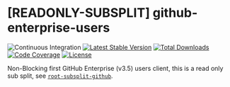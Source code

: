 # [READONLY-SUBSPLIT] github-enterprise-users


![Continuous Integration](https://github.com/php-api-clients/github-enterprise-users/workflows/Continuous%20Integration/badge.svg)
[![Latest Stable Version](https://poser.pugx.org/api-clients/github-enterprise-users/v/stable.png)](https://packagist.org/packages/api-clients/github-enterprise-users)
[![Total Downloads](https://poser.pugx.org/api-clients/github-enterprise-users/downloads.png)](https://packagist.org/packages/api-clients/github-enterprise-users)
[![Code Coverage](https://scrutinizer-ci.com/g/php-api-clients/github-enterprise-users/badges/coverage.png?b==)](https://scrutinizer-ci.com/g/php-api-clients/github-enterprise-users/?branch=)
[![License](https://poser.pugx.org/api-clients/github-enterprise-users/license.png)](https://packagist.org/packages/api-clients/github-enterprise-users)

Non-Blocking first GitHub Enterprise (v3.5) users client, this is a read only sub split, see [`root-subsplit-github`](https://github.com/php-api-clients/root-subsplit-github).
